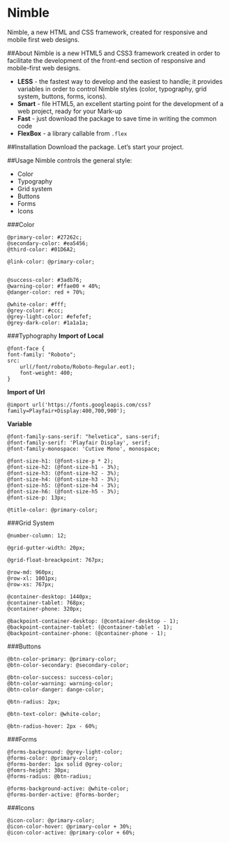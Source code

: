 # Nimble
Nimble, a new HTML and CSS framework, created for responsive and mobile first web designs.

##About
Nimble is a new HTML5 and CSS3 framework created in order to facilitate the development of the front-end section of responsive and mobile-first web designs. 
* **LESS** - the fastest way to develop and the easiest to handle; it provides variables in order to control Nimble styles (color, typography, grid system, buttons, forms, icons).
* **Smart** - file HTML5, an excellent starting point for the development of a web project, ready for your Mark-up
* **Fast** - just download the package to save time in writing the common code
* **FlexBox** - a library callable from ```.flex```

##Installation
Download the package. Let’s start your project.

##Usage 
Nimble controls the general style: 
* Color
*	Typography
*	Grid system
*	Buttons
*	Forms
*	Icons

###Color
```
@primary-color: #27262c;
@secondary-color: #ea5456;
@third-color: #01D6A2;

@link-color: @primary-color;


@success-color: #3adb76;
@warning-color: #ffae00 + 40%;
@danger-color: red + 70%;

@white-color: #fff;
@grey-color: #ccc;
@grey-light-color: #efefef;
@grey-dark-color: #1a1a1a;
```
###Typhography
**Import of Local**
```
@font-face {
font-family: "Roboto";
src: 
	url(/font/roboto/Roboto-Regular.eot);
	font-weight: 400;
} 
```
**Import of Url**
```
@import url('https://fonts.googleapis.com/css?family=Playfair+Display:400,700,900');
```
**Variable**
```
@font-family-sans-serif: "helvetica", sans-serif;
@font-family-serif: 'Playfair Display', serif;
@font-family-monospace: 'Cutive Mono', monospace;

@font-size-h1: (@font-size-p * 2);
@font-size-h2: (@font-size-h1 - 3%);
@font-size-h3: (@font-size-h2 - 3%);
@font-size-h4: (@font-size-h3 - 3%);
@font-size-h5: (@font-size-h4 - 3%);
@font-size-h6: (@font-size-h5 - 3%);
@font-size-p: 13px;

@title-color: @primary-color;
```
###Grid System
```
@number-column: 12;

@grid-gutter-width: 20px;

@grid-float-breackpoint: 767px;

@row-md: 960px;
@row-xl: 1001px;
@row-xs: 767px;

@container-desktop: 1440px;
@container-tablet: 768px;
@container-phone: 320px;

@backpoint-container-desktop: (@container-desktop - 1);
@backpoint-container-tablet: (@container-tablet - 1);
@backpoint-container-phone: (@container-phone - 1);
```
###Buttons
```
@btn-color-primary: @primary-color;
@btn-color-secondary: @secondary-color;

@btn-color-success: success-color;
@btn-color-warning: warning-color;
@btn-color-danger: dange-color;

@btn-radius: 2px;

@btn-text-color: @white-color;

@btn-radius-hover: 2px - 60%;
```
###Forms
```
@forms-background: @grey-light-color;
@forms-color: @primary-color;
@forms-border: 1px solid @grey-color;
@fomrs-height: 30px;
@forms-radius: @btn-radius;

@forms-background-active: @white-color;
@forms-border-active: @forms-border;
```
###Icons
```
@icon-color: @primary-color;
@icon-color-hover: @primary-color + 30%;
@icon-color-active: @primary-color + 60%;
```
